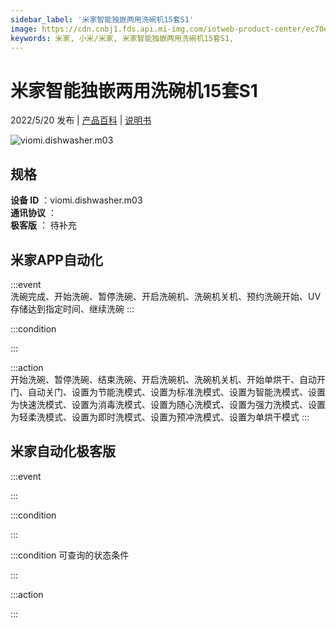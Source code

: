 ```yaml
---
sidebar_label: '米家智能独嵌两用洗碗机15套S1'
image: https://cdn.cnbj1.fds.api.mi-img.com/iotweb-product-center/ec70ed39fc9d34c1a4543e97cf7cd05a_1645666367250.png?GalaxyAccessKeyId=AKVGLQWBOVIRQ3XLEW&Expires=9223372036854775807&Signature=8sJ0ICO46FALQZKG3btipR68E58=
keywords: 米家, 小米/米家, 米家智能独嵌两用洗碗机15套S1, 
---
```

# 米家智能独嵌两用洗碗机15套S1

2022/5/20 发布 | [产品百科](https://home.mi.com/webapp/content/baike/product/index.html?model=viomi.dishwasher.m03/) | [说明书](https://home.mi.com/views/introduction.html?model=viomi.dishwasher.m03&region=cn)

![viomi.dishwasher.m03](https://cdn.cnbj1.fds.api.mi-img.com/iotweb-product-center/ec70ed39fc9d34c1a4543e97cf7cd05a_1645666367250.png?GalaxyAccessKeyId=AKVGLQWBOVIRQ3XLEW&Expires=9223372036854775807&Signature=8sJ0ICO46FALQZKG3btipR68E58=)

## 规格  
> 
**设备 ID** ：viomi.dishwasher.m03  
**通讯协议** ：  
**极客版**  ： 待补充 


## 米家APP自动化  

:::event  
洗碗完成、开始洗碗、暂停洗碗、开启洗碗机、洗碗机关机、预约洗碗开始、UV存储达到指定时间、继续洗碗
:::

:::condition  

:::

:::action   
开始洗碗、暂停洗碗、结束洗碗、开启洗碗机、洗碗机关机、开始单烘干、自动开门、自动关门、设置为节能洗模式、设置为标准洗模式、设置为智能洗模式、设置为快速洗模式、设置为消毒洗模式、设置为随心洗模式、设置为强力洗模式、设置为轻柔洗模式、设置为即时洗模式、设置为预冲洗模式、设置为单烘干模式
:::

## 米家自动化极客版  

:::event  

:::

:::condition  

:::

:::condition 可查询的状态条件  

:::

:::action  

:::

        
